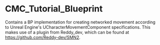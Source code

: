 # CMC_Tutorial_Blueprint
Contains a BP implementation for creating networked movement according to Unreal Engine's UCharacterMovementComponent specifications. This makes use of a plugin from Reddy_dev, which can be found at https://github.com/Reddy-dev/SMN2.
